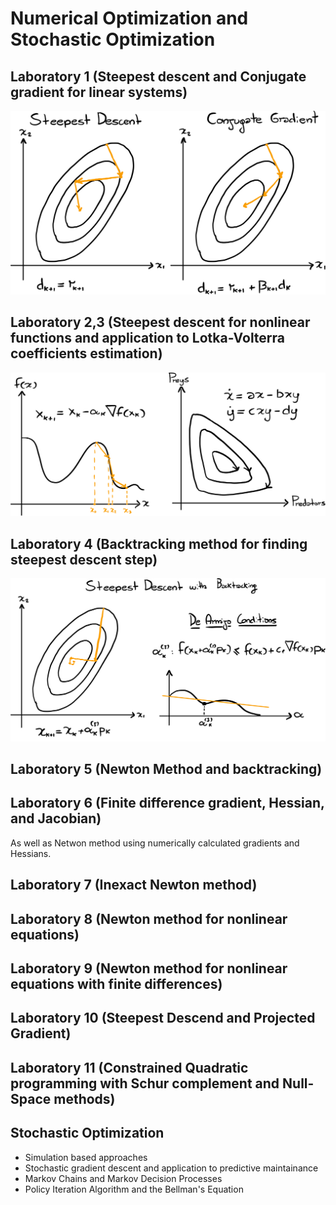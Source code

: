 # Numerical Optimization and Stochastic Optimization

## Laboratory 1 (Steepest descent and Conjugate gradient for linear systems)
  
![](lab1.svg)

## Laboratory 2,3 (Steepest descent for nonlinear functions and application to Lotka-Volterra coefficients estimation)

![](lab2.svg)

## Laboratory 4 (Backtracking method for finding steepest descent step)

![](Lab4.svg)

## Laboratory 5 (Newton Method and backtracking)

## Laboratory 6 (Finite difference gradient, Hessian, and Jacobian)

As well as Netwon method using numerically calculated gradients and Hessians.

## Laboratory 7 (Inexact Newton method)

## Laboratory 8 (Newton method for nonlinear equations)

## Laboratory 9 (Newton method for nonlinear equations with finite differences)

## Laboratory 10 (Steepest Descend and Projected Gradient)

## Laboratory 11 (Constrained Quadratic programming with Schur complement and Null-Space methods)

## Stochastic Optimization
  * Simulation based approaches
  * Stochastic gradient descent and application to predictive maintainance
  * Markov Chains and Markov Decision Processes
  * Policy Iteration Algorithm and the Bellman's Equation
